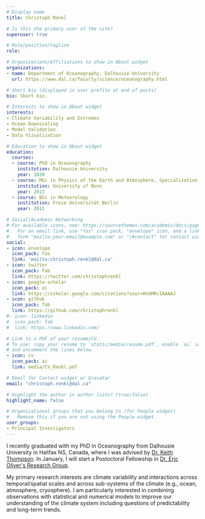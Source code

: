 ```yaml
---
# Display name
title: Christoph Renkl

# Is this the primary user of the site?
superuser: true

# Role/position/tagline
role:

# Organizations/Affiliations to show in About widget
organizations:
- name: Department of Oceanography, Dalhousie University
  url: https://www.dal.ca/faculty/science/oceanography.html

# Short bio (displayed in user profile at end of posts)
bio: Short bio.

# Interests to show in About widget
interests:
- Climate Variability and Extremes
- Ocean Downscaling
- Model Validation
- Data Vizualization

# Education to show in About widget
education:
  courses:
  - course: PhD in Oceanography
    institution: Dalhousie University
    year: 2020
  - course: MSc in Physics of the Earth and Atmosphere, Specialization in Meteorology
    institution: University of Bonn
    year: 2013
  - course: BSc in Meteorology
    institution: Freie Universität Berlin
    year: 2011

# Social/Academic Networking
# For available icons, see: https://sourcethemes.com/academic/docs/page-builder/#icons
#   For an email link, use "fas" icon pack, "envelope" icon, and a link in the
#   form "mailto:your-email@example.com" or "/#contact" for contact widget.
social:
- icon: envelope
  icon_pack: fas
  link: 'mailto:christoph.renkl@dal.ca'
- icon: twitter
  icon_pack: fab
  link: https://twitter.com/christophrenkl
- icon: google-scholar
  icon_pack: ai
  link: https://scholar.google.com/citations?user=HV4MRcIAAAAJ
- icon: github
  icon_pack: fab
  link: https://github.com/christophrenkl
#- icon: linkedin
#  icon_pack: fab
#  link: https://www.linkedin.com/

# Link to a PDF of your resume/CV.
# To use: copy your resume to `static/media/resume.pdf`, enable `ai` icons in `params.toml`, 
# and uncomment the lines below.
- icon: cv
  icon_pack: ai
  link: media/CV_Renkl.pdf

# Email for Contact widget or Gravatar
email: "christoph.renkl@dal.ca"

# Highlight the author in author lists? (true/false)
highlight_name: false

# Organizational groups that you belong to (for People widget)
#   Remove this if you are not using the People widget.
user_groups:
- Principal Investigators
---
```


I recently graduated with my PhD in Oceanography from Dalhousie University in Halifax NS, Canada, where I was advised by [Dr. Keith Thompson](http://www.phys.ocean.dal.ca/people/po/Thompson/Thompson_Keith.html). In January, I will start a Postoctoral Fellowship in [Dr. Eric Oliver's Research Group](https://ecjoliver.weebly.com).

My primary research interests are climate variability and interactions across temporal/spatial scales and across sub-systems of the climate (e.g., ocean, atmosphere, cryosphere). I am particularly interested in combining observations with statistical and numerical models to improve our understanding of the climate system including questions of predictability and long-term trends.
